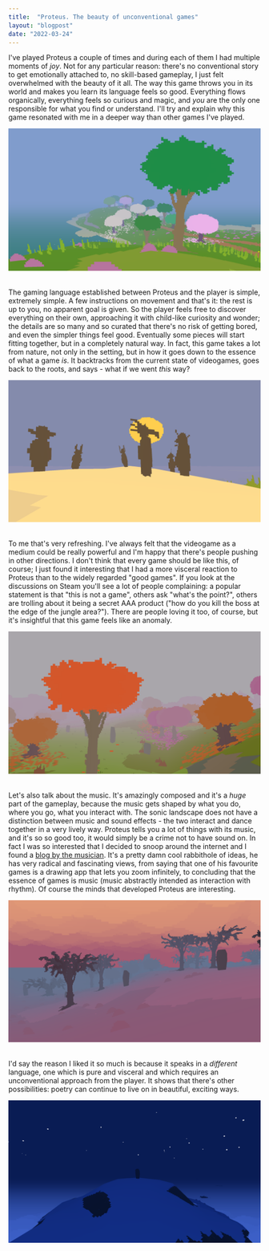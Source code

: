 ```yaml
---
title:  "Proteus. The beauty of unconventional games"
layout: "blogpost"
date: "2022-03-24"
---
```


I've played Proteus a couple of times and during each of them I had multiple moments of <i>joy</i>. Not for any particular reason: there's no conventional story to get emotionally attached to, no skill-based gameplay, I just felt overwhelmed with the beauty of it all. The way this game throws you in its world and makes you learn its language feels so good. Everything flows organically, everything feels so curious and magic, and <i>you</i> are the only one responsible for what you find or understand. I'll try and explain why this game resonated with me in a deeper way than other games I've played.

<div style="display:flex; justify-content:center; padding-bottom: 20px;">
    <img src="/assets/images/2/1.png" class="imgBorder" style="margin:auto; max-width:100%" alt="screenshot1">
</div>

The gaming language established between Proteus and the player is simple, extremely simple. A few instructions on movement and that's it: the rest is up to you, no apparent goal is given. So the player feels free to discover everything on their own, approaching it with child-like curiosity and wonder; the details are so many and so curated that there's no risk of getting bored, and even the simpler things feel good. Eventually some pieces will start fitting together, but in a completely natural way. In fact, this game takes a lot from nature, not only in the setting, but in how it goes down to the essence of what a game <i>is</i>. It backtracks from the current state of videogames, goes back to the roots, and says - what if we went <i>this</i> way?

<div style="display:flex; justify-content:center; padding-bottom: 20px;">
    <img src="/assets/images/2/2.png" class="imgBorder" style="margin:auto; max-width:100%" alt="screenshot2">
</div>

To me that's very refreshing. I've always felt that the videogame as a medium could be really powerful and I'm happy that there's people pushing in other directions. I don't think that every game should be like this, of course; I just found it interesting that I had a more visceral reaction to Proteus than to the widely regarded "good games". If you look at the discussions on Steam you'll see a lot of people complaining: a popular statement is that "this is not a game", others ask "what's the point?", others are trolling about it being a secret AAA product ("how do you kill the boss at the edge of the jungle area?"). There are people loving it too, of course, but it's insightful that this game feels like an anomaly.

<div style="display:flex; justify-content:center; padding-bottom: 20px;">
    <img src="/assets/images/2/3.png" class="imgBorder" style="margin:auto; max-width:100%" alt="screenshot3">
</div>

Let's also talk about the music. It's amazingly composed and it's a <i>huge</i> part of the gameplay, because the music gets shaped by what you do, where you go, what you interact with. The sonic landscape does not have a distinction between music and sound effects - the two interact and dance together in a very lively way. Proteus tells you a lot of things with its music, and it's so so good too, it would simply be a crime not to have sound on.
In fact I was so interested that I decided to snoop around the internet and I found a <a href="http://wombflashforest.blogspot.com/">blog by the musician</a>. It's a pretty damn cool rabbithole of ideas, he has very radical and fascinating views, from saying that one of his favourite games is a drawing app that lets you zoom infinitely, to concluding that the essence of games is music (music abstractly intended as interaction with rhythm). Of course the minds that developed Proteus are interesting.

<div style="display:flex; justify-content:center; padding-bottom: 20px;">
    <img src="/assets/images/2/4.png" class="imgBorder" style="margin:auto; max-width:100%" alt="screenshot4">
</div>

I'd say the reason I liked it so much is because it speaks in a <i>different</i> language, one which is pure and visceral and which requires an unconventional approach from the player. It shows that there's other possibilities: poetry can continue to live on in beautiful, exciting ways.
 
<div style="display:flex; justify-content:center; padding-bottom: 20px;">
    <img src="/assets/images/2/5.png" class="imgBorder" style="margin:auto; max-width:100%" alt="screenshot5">
</div>
